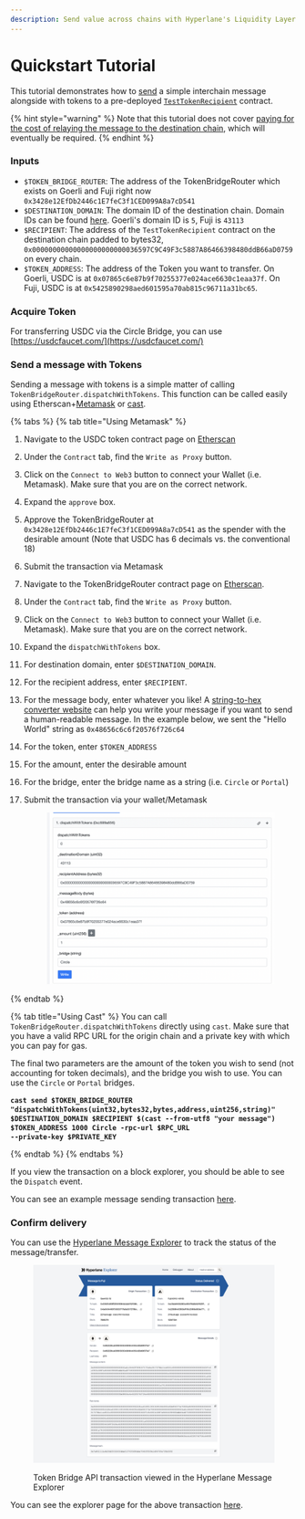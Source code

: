 ```yaml
---
description: Send value across chains with Hyperlane's Liquidity Layer.
---
```


# Quickstart Tutorial

This tutorial demonstrates how to [send](../messaging-api/send.md) a simple interchain message alongside with tokens to a pre-deployed [`TestTokenRecipient`](https://github.com/hyperlane-xyz/hyperlane-monorepo/blob/main/solidity/contracts/test/TestTokenRecipient.sol) contract.&#x20;



{% hint style="warning" %}
Note that this tutorial does not cover [paying for the cost of relaying the message to the destination chain](../messaging-api/gas.md), which will eventually be required.
{% endhint %}

### Inputs

* `$TOKEN_BRIDGE_ROUTER`: The address of the TokenBridgeRouter which exists on Goerli and Fuji right now `0x3428e12EfDb2446c1E7feC3f1CED099A8a7cD541`
* `$DESTINATION_DOMAIN`: The domain ID of the destination chain. Domain IDs can be found [here](../domains.md). Goerli's domain ID is `5`, Fuji is `43113`
* `$RECIPIENT`: The address of the `TestTokenRecipient` contract on the destination chain padded to bytes32, `0x00000000000000000000000036597C9C49F3c5887A86466398480ddB66aD0759` on every chain.
* `$TOKEN_ADDRESS`: The address of the Token you want to transfer. On Goerli, USDC is at `0x07865c6e87b9f70255377e024ace6630c1eaa37f`. On Fuji, USDC is at `0x5425890298aed601595a70ab815c96711a31bc65`.

### Acquire Token

For transferring USDC via the Circle Bridge, you can use [https://usdcfaucet.com/](https://usdcfaucet.com/)

### Send a message with Tokens

Sending a message with tokens is a simple matter of calling `TokenBridgeRouter.dispatchWithTokens`. This function can be called easily using Etherscan+[Metamask](https://metamask.io/) or [cast](https://book.getfoundry.sh/cast/).

{% tabs %}
{% tab title="Using Metamask" %}
1. Navigate to the USDC token contract page on [Etherscan](https://goerli.etherscan.io/token/0x07865c6e87b9f70255377e024ace6630c1eaa37f#writeProxyContract)
2. Under the `Contract` tab, find the `Write as Proxy` button.
3. Click on the `Connect to Web3` button to connect your Wallet (i.e. Metamask). Make sure that you are on the correct network.
4. Expand the `approve` box.
5. Approve the TokenBridgeRouter at `0x3428e12EfDb2446c1E7feC3f1CED099A8a7cD541` as the spender with the desirable amount (Note that USDC has 6 decimals vs. the conventional 18)
6. Submit the transaction via Metamask
7. Navigate to the TokenBridgeRouter contract page on [Etherscan](https://goerli.etherscan.io/address/0x3428e12EfDb2446c1E7feC3f1CED099A8a7cD541).
8. Under the `Contract` tab, find the `Write as Proxy` button.
9. Click on the `Connect to Web3` button to connect your Wallet (i.e. Metamask). Make sure that you are on the correct network.
10. Expand the `dispatchWithTokens` box.
11. For destination domain, enter `$DESTINATION_DOMAIN`.&#x20;
12. For the recipient address, enter `$RECIPIENT`.
13. For the message body, enter whatever you like! A [string-to-hex converter website](https://dencode.com/en/string/hex) can help you write your message if you want to send a human-readable message. In the example below, we sent the "Hello World" string as `0x48656c6c6f20576f726c64`
14. For the token, enter `$TOKEN_ADDRESS`
15. For the amount, enter the desirable amount
16. For the bridge, enter the bridge name as a string (i.e. `Circle` or `Portal`)
17. Submit the transaction via your wallet/Metamask

    <figure><img src="../../.gitbook/assets/Screen Shot 2022-11-03 at 1.56.04 PM.png" alt=""><figcaption></figcaption></figure>
{% endtab %}

{% tab title="Using Cast" %}
You can call `TokenBridgeRouter.dispatchWithTokens` directly using `cast`. Make sure that you have a valid RPC URL for the origin chain and a private key with which you can pay for gas.

The final two parameters are the amount of the token you wish to send (not accounting for token decimals), and the bridge you wish to use. You can use the `Circle` or `Portal` bridges.

<pre class="language-shell" data-overflow="wrap"><code class="lang-shell"><strong>cast send $TOKEN_BRIDGE_ROUTER "dispatchWithTokens(uint32,bytes32,bytes,address,uint256,string)" $DESTINATION_DOMAIN $RECIPIENT $(cast --from-utf8 "your message") $TOKEN_ADDRESS 1000 Circle -rpc-url $RPC_URL
</strong><strong>--private-key $PRIVATE_KEY</strong></code></pre>
{% endtab %}
{% endtabs %}

If you view the transaction on a block explorer, you should be able to see the `Dispatch` event.

You can see an example message sending transaction [here](https://goerli.etherscan.io/tx/0x00631c5fbff220619364dcda57421086890b4edcbbdb42e6507e8fb3578e8013).

### Confirm delivery

You can use the [Hyperlane Message Explorer](https://explorer.hyperlane.xyz/) to track the status of the message/transfer.&#x20;

<figure><img src="../../.gitbook/assets/Token Bridge transaction on Hyperlane Explorer.png" alt=""><figcaption><p>Token Bridge API transaction viewed in the Hyperlane Message Explorer</p></figcaption></figure>

You can see the explorer page for the above transaction [here](https://explorer.hyperlane.xyz/message/79652).
